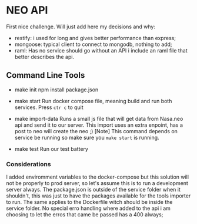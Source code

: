 # NEO API

First nice challenge.
Will just add here my decisions and why:
- restify: i used for long and gives better performance than express;
- mongoose: typical client to connect to mongodb, nothing to add;
- raml: Has no service should go without an API i include an raml file that better describes the api.

## Command Line Tools

- make init
npm install package.json

- make start
Run docker compose file, meaning build and run both services. Press `ctr c` to quit

- make import-data
Runs a small js file that will get data from Nasa.neo api and send it to our server.
This import uses an extra enpoint, has a post to neo will create the neo ;)
[Note] This command depends on service be running so make sure you `make start` is running.

- make test
Run our test battery

### Considerations

I added enviromment variables to the docker-compose but this solution will not be properly to prod server, so let's assume this is to run a development server always.
The package.json is outside of the service folder when it shouldn't, this was just to have the packages available for the tools importer to run.
The same applies to the Dockerfile witch should be inside the service folder.
No special erro handling where added to the api i am choosing to let the erros that came be passed has a 400 always;